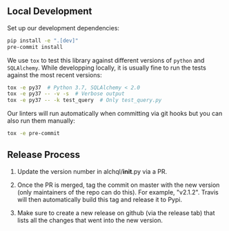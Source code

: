 ## Local Development

Set up our development dependencies:

```sh
pip install -e ".[dev]"
pre-commit install
```

We use `tox` to test this library against different versions of `python` and `SQLAlchemy`.
While developping locally, it is usually fine to run the tests against the most recent versions:

```sh
tox -e py37  # Python 3.7, SQLAlchemy < 2.0
tox -e py37 -- -v -s  # Verbose output
tox -e py37 -- -k test_query  # Only test_query.py
```

Our linters will run automatically when committing via git hooks but you can also run them manually:

```sh
tox -e pre-commit
```

## Release Process

1. Update the version number in alchql/__init__.py via a PR.

2. Once the PR is merged, tag the commit on master with the new version (only maintainers of the repo can do this). For example, "v2.1.2". Travis will then automatically build this tag and release it to Pypi.

3. Make sure to create a new release on github (via the release tab) that lists all the changes that went into the new version.
